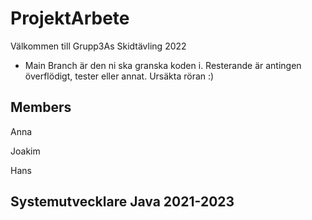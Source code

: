 # ProjektArbete

Välkommen till Grupp3As Skidtävling 2022

- Main Branch är den ni ska granska koden i. Resterande är antingen överflödigt, tester eller annat. Ursäkta röran :)

## Members
Anna

Joakim

Hans

## Systemutvecklare Java 2021-2023
